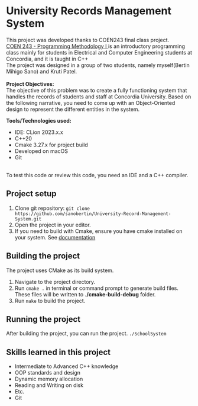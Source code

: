 # University Records Management System

This project was developed thanks to COEN243 final class project. <br />
[COEN 243 - Programming Methodology I ](https://www.concordia.ca/academics/undergraduate/calendar/current/section-71-gina-cody-school-of-engineering-and-computer-science/section-71-60-engineering-course-descriptions.html#1379)is an introductory programming class mainly for students in Electrical and Computer Engineering students at Concordia, and it is taught in C++
<br />
The project was designed in a group of two students, namely myself(Bertin Mihigo Sano) and Kruti Patel. 
<br /><br />
**Project Objectives:**<br />
The objective of this problem was to create a fully functioning system that handles the records of students and staff at Concordia University. Based on the following narrative, you need to come up with an Object-Oriented design to represent the different entities in the system.

**Tools/Technologies used:**<br />
- IDE: CLion 2023.x.x
- C++20 
- Cmake 3.27.x for project build
- Developed on macOS
- Git

<br />
To test this code or review this code, you need an IDE and a C++ compiler.
<br />

## Project setup
1. Clone git repository: `git clone https://github.com/sanobertin/University-Record-Management-System.git`
2. Open the project in your editor.
3. If you need to build with Cmake, ensure you have cmake installed on your system. See [documentation](https://cmake.org/documentation/)

## Building the project

The project uses CMake as its build system.

1. Navigate to the project directory.
2. Run `cmake .` in terminal or command prompt to generate build files. These files will be written to **./cmake-build-debug** folder.
3. Run `make` to build the project.

## Running the project

After building the project, you can run the project. `./SchoolSystem`
<br />

## Skills learned in this project
- Intermediate to Advanced C++ knowledge
- OOP standards and design
- Dynamic memory allocation
- Reading and Writing on disk
- Etc.
- Git 
